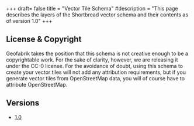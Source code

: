 +++
draft= false
title = "Vector Tile Schema"
#description = "This page describes the layers of the Shortbread vector schema and their contents as of version 1.0"
+++

## License & Copyright

Geofabrik takes the position that this schema is not creative enough to be a copyrightable
work. For the sake of clarity, however, we are releasing it under the CC-0 license.
For the avoidance of doubt, using this schema to create your vector tiles will not add any attribution
requirements, but if you generate vector tiles from OpenStreetMap data, you will of course have
to attribute OpenStreetMap.

## Versions

- [1.0](1.0)
